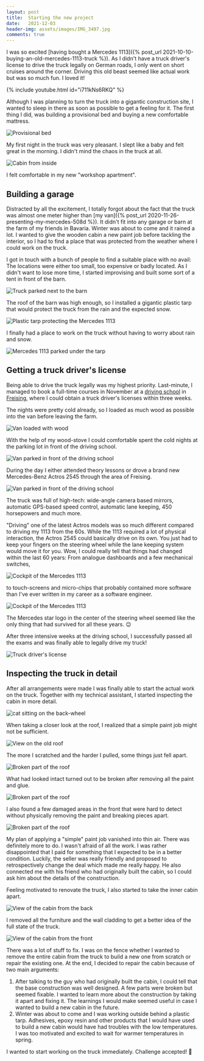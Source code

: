 ```yaml
---
layout: post
title:  Starting the new project
date:   2021-12-03
header-img: assets/images/IMG_3497.jpg
comments: true
---
```


I was so excited [having bought a Mercedes 1113]({% post_url 2021-10-10-buying-an-old-mercedes-1113-truck %}). As I didn't have a truck driver's license to drive the truck legally on German roads, I only went on short cruises around the corner. Driving this old beast seemed like actual work but was so much fun. I loved it!

{% include youtube.html id="i711kNs6RKQ" %}

Although I was planning to turn the truck into a gigantic construction site, I wanted to sleep in there as soon as possible to get a feeling for it. The first thing I did, was building a provisional bed and buying a new comfortable mattress. 

![Provisional bed](/assets/images/IMG_3226.jpg)

My first night in the truck was very pleasant. I slept like a baby and felt great in the morning. I didn't mind the chaos in the truck at all. 

![Cabin from inside](/assets/images/IMG_3262.jpg)

I felt comfortable in my new "workshop apartment".

## Building a garage

Distracted by all the excitement, I totally forgot about the fact that the truck was almost one meter higher than [my van]({% post_url 2020-11-26-presenting-my-mercedes-508d %}). It didn't fit into any garage or barn at the farm of my friends in Bavaria. Winter was about to come and it rained a lot. I wanted to give the wooden cabin a new paint job before tackling the interior, so I had to find a place that was protected from the weather where I could work on the truck.

I got in touch with a bunch of people to find a suitable place with no avail: The locations were either too small, too expensive or badly located. As I didn't want to lose more time, I started improvising and built some sort of a tent in front of the barn.

![Truck parked next to the barn](/assets/images/IMG_3497.jpg)

The roof of the barn was high enough, so I installed a gigantic plastic tarp that would protect the truck from the rain and the expected snow.

![Plastic tarp protecting the Mercedes 1113](/assets/images/IMG_3041.jpg)

I finally had a place to work on the truck without having to worry about rain and snow.

![Mercedes 1113 parked under the tarp](/assets/images/IMG_3244.jpg)

## Getting a truck driver's license

Being able to drive the truck legally was my highest priority. Last-minute, I managed to book a full-time courses in November at a [driving school](https://www.deula.de/standorte/deula-freising/fahrschule/allgemeines) in [Freising](https://www.google.com/maps/place/Freising), where I could obtain a truck driver's licenses within three weeks. 

The nights were pretty cold already, so I loaded as much wood as possible into the van before leaving the farm.

![Van loaded with wood](/assets/images/IMG_3206.jpg)

With the help of my wood-stove I could comfortable spent the cold nights at the parking lot in front of the driving school.

![Van parked in front of the driving school](/assets/images/IMG_3185.jpg) 

During the day I either attended theory lessons or drove a brand new Mercedes-Benz Actros 2545 through the area of Freising.

![Van parked in front of the driving school](/assets/images/IMG_3176.jpg) 

The truck was full of high-tech: wide-angle camera based mirrors, automatic GPS-based speed control, automatic lane keeping, 450 horsepowers and much more.

"Driving" one of the latest Actros models was so much different compared to driving my 1113 from the 60s. While the 1113 required a lot of physical interaction, the Actros 2545 could basically drive on its own. You just had to keep your fingers on the steering wheel while the lane keeping system would move it for you. Wow, I could really tell that things had changed within the last 60 years: From analogue dashboards and a few mechanical switches, 

![Cockpit of the Mercedes 1113](/assets/images/IMG_3344.jpg)

to touch-screens and micro-chips that probably contained more software than I've ever written in my career as a software engineer. 

![Cockpit of the Mercedes 1113](/assets/images/IMG_3208.jpg)

The Mercedes star logo in the center of the steering wheel seemed like the only thing that had survived for all these years. :wink:

After three intensive weeks at the driving school, I successfully passed all the exams and was finally able to legally drive my truck!

![Truck driver's license](/assets/images/IMG_3294.jpg)

## Inspecting the truck in detail

After all arrangements were made I was finally able to start the actual work on the truck. Together with my technical assistant, I started inspecting the cabin in more detail.

![cat sitting on the back-wheel](/assets/images/IMG_3224_2.jpg)

When taking a closer look at the roof, I realized that a simple paint job might not be sufficient.

![View on the old roof](/assets/images/IMG_3121.jpg)

The more I scratched and the harder I pulled, some things just fell apart.

<span id="broken-side-panel">![Broken part of the roof](/assets/images/IMG_3126.jpg)</span>

What had looked intact turned out to be broken after removing all the paint and glue.

![Broken part of the roof](/assets/images/IMG_3134.jpg)

I also found a few damaged areas in the front that were hard to detect without physically removing the paint and breaking pieces apart.

![Broken part of the roof](/assets/images/IMG_3950.jpg)

My plan of applying a "simple" paint job vanished into thin air. There was definitely more to do. I wasn't afraid of all the work. I was rather disappointed that I paid for something that I expected to be in a better condition. Luckily, the seller was really friendly and proposed to retrospectively change the deal which made me really happy. He also connected me with his friend who had originally built the cabin, so I could ask him about the details of the construction.

Feeling motivated to renovate the truck, I also started to take the inner cabin apart.

![View of the cabin from the back](/assets/images/IMG_3534.jpg)

I removed all the furniture and the wall cladding to get a better idea of the full state of the truck.

![View of the cabin from the front](/assets/images/IMG_3535.jpg)

There was a lot of stuff to fix. I was on the fence whether I wanted to remove the entire cabin from the truck to build a new one from scratch or repair the existing one. At the end, I decided to repair the cabin because of two main arguments:

1. After talking to the guy who had originally built the cabin, I could tell that the base construction was well designed. A few parts were broken but seemed fixable. I wanted to learn more about the construction by taking it apart and fixing it. The learnings I would make seemed useful in case I wanted to build a new cabin in the future.
2. Winter was about to come and I was working outside behind a plastic tarp. Adhesives, epoxy resin and other products that I would have used to build a new cabin would have had troubles with the low temperatures. I was too motivated and excited to wait for warmer temperatures in spring.

I wanted to start working on the truck immediately. Challenge accepted! :muscle: